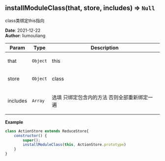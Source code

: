 ## installModuleClass(that, store, includes) ⇒ <code>Null</code>
<p>class类绑定this指向</p>

**Date**: 2021-12-22  
**Author**: liumouliang  

| Param | Type | Description |
| --- | --- | --- |
| that | <code>Object</code> | <p>this</p> |
| store | <code>Object</code> | <p>class</p> |
| includes | <code>Array</code> | <p>选填 只绑定包含内的方法 否则全部重新绑定一遍</p> |

**Example**  
```javascript
class ActionStore extends ReduceStore{
    constructor() {
        super();
        installModuleClass(this, ActionStore.prototype)
    }
}
```
